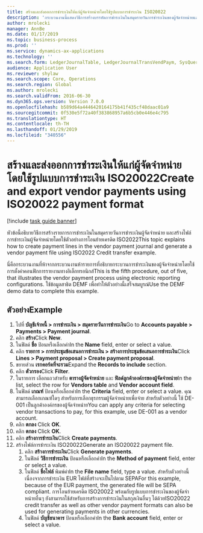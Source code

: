 ```yaml
---
title: สร้างและส่งออกการชำระเงินให้แก่ผู้จัดจำหน่ายโดยใช้รูปแบบการชำระเงิน ISO20022
description: 'กระบวนงานนี้แสดงวิธีการสร้างบรรทัดการชำระเงินในสมุดรายวันการชำระเงินของผู้จัดจำหน่ายและการสร้างไฟล์การชำระเงินของผู้จัดจำหน่ายโดยใช้ตัวอย่างการโอนย้าย ISO2022 '
author: mrolecki
manager: AnnBe
ms.date: 01/17/2019
ms.topic: business-process
ms.prod: ''
ms.service: dynamics-ax-applications
ms.technology: ''
ms.search.form: LedgerJournalTable, LedgerJournalTransVendPaym, SysQueryForm, VendPaymProposalEdit, BankAccountTableLookUp
audience: Application User
ms.reviewer: shylaw
ms.search.scope: Core, Operations
ms.search.region: Global
ms.author: mrolecki
ms.search.validFrom: 2016-06-30
ms.dyn365.ops.version: Version 7.0.0
ms.openlocfilehash: b589d64a4446420164175b41f435cf48daac01a9
ms.sourcegitcommit: 0f530e5f72a40f383868957a6b5cb0e446e4c795
ms.translationtype: HT
ms.contentlocale: th-TH
ms.lasthandoff: 01/29/2019
ms.locfileid: "340556"
---
```

# <a name="create-and-export-vendor-payments-using-iso20022-payment-format"></a><span data-ttu-id="bc205-103">สร้างและส่งออกการชำระเงินให้แก่ผู้จัดจำหน่ายโดยใช้รูปแบบการชำระเงิน ISO20022</span><span class="sxs-lookup"><span data-stu-id="bc205-103">Create and export vendor payments using ISO20022 payment format</span></span>

[!include [task guide banner](../../includes/task-guide-banner.md)]

<span data-ttu-id="bc205-104">หัวข้อนี้อธิบายวิธีการสร้างรายการการชำระเงินในสมุดรายวันการชำระเงินผู้จัดจำหน่าย และสร้างไฟล์การชำระเงินผู้จัดจำหน่ายโดยใช้ตัวอย่างการโอนย้ายเครดิต ISO2022</span><span class="sxs-lookup"><span data-stu-id="bc205-104">This topic explains how to create payment lines in the vendor payment journal and generate a vendor payment file using ISO2022 Credit transfer example.</span></span>

<span data-ttu-id="bc205-105">นี่คือกระบวนงานที่ห้าจากกระบวนงานห้ารายการที่อธิบายกระบวนการชำระเงินของผู้จัดจำหน่ายโดยใช้การตั้งค่าคอนฟิกการรายงานทางอิเล็กทรอนิกส์</span><span class="sxs-lookup"><span data-stu-id="bc205-105">This is the fifth procedure, out of five, that illustrates the vendor payment process using electronic reporting configurations.</span></span> <span data-ttu-id="bc205-106">ใช้ข้อมูลสาธิต DEMF เพื่อทำให้ตัวอย่างนี้เสร็จสมบูรณ์</span><span class="sxs-lookup"><span data-stu-id="bc205-106">Use the DEMF demo data to complete this example.</span></span>

## <a name="example"></a><span data-ttu-id="bc205-107">ตัวอย่าง</span><span class="sxs-lookup"><span data-stu-id="bc205-107">Example</span></span>

1.  <span data-ttu-id="bc205-108">ไปที่ **บัญชีเจ้าหนี้ > การชำระเงิน > สมุดรายวันการชำระเงิน**</span><span class="sxs-lookup"><span data-stu-id="bc205-108">Go to **Accounts payable > Payments > Payment journal**.</span></span>
2.  <span data-ttu-id="bc205-109">คลิก **สร้าง**</span><span class="sxs-lookup"><span data-stu-id="bc205-109">Click **New**.</span></span>
3.  <span data-ttu-id="bc205-110">ในฟิลด์ **ชื่อ** ป้อนหรือเลือกค่า</span><span class="sxs-lookup"><span data-stu-id="bc205-110">In the **Name** field, enter or select a value.</span></span>
4.  <span data-ttu-id="bc205-111">คลิก **รายการ > การประชุมข้อเสนอการชำระเงิน > สร้างการประชุมข้อเสนอการชำระเงิน**</span><span class="sxs-lookup"><span data-stu-id="bc205-111">Click **Lines > Payment proposal > Create payment proposal**.</span></span>
5.  <span data-ttu-id="bc205-112">ขยายส่วน **เรกคอร์ดที่จะรวม**</span><span class="sxs-lookup"><span data-stu-id="bc205-112">Expand the **Records to include** section.</span></span>
6.  <span data-ttu-id="bc205-113">คลิก **ตัวกรอง**</span><span class="sxs-lookup"><span data-stu-id="bc205-113">Click **Filter**.</span></span>
7.  <span data-ttu-id="bc205-114">ในรายการ เลือกแถวสำหรับ **ตารางผู้จัดจำหน่าย** และ **ฟิลด์ลูกค้าองค์กรของผู้จัดจำหน่าย**</span><span class="sxs-lookup"><span data-stu-id="bc205-114">In the list, select the row for **Vendors table** and **Vendor account field**.</span></span>
8.  <span data-ttu-id="bc205-115">ในฟิลด์ **เกณฑ์** ป้อนหรือเลือกค่า</span><span class="sxs-lookup"><span data-stu-id="bc205-115">In the **Criteria** field, enter or select a value.</span></span> <span data-ttu-id="bc205-116">คุณสามารถเลือกเกณฑ์ใดๆ สำหรับการเลือกธุรกรรมผู้จัดจำหน่ายเพื่อจ่าย สำหรับตัวอย่างนี้ ใช้ DE-001 เป็นลูกค้าองค์กรของผู้จัดจำหน่าย</span><span class="sxs-lookup"><span data-stu-id="bc205-116">You can apply any criteria for selecting vendor transactions to pay, for this example, use DE-001 as a vendor account.</span></span>
12. <span data-ttu-id="bc205-117">คลิก **ตกลง** </span><span class="sxs-lookup"><span data-stu-id="bc205-117">Click **OK**.</span></span>
13. <span data-ttu-id="bc205-118">คลิก **ตกลง** </span><span class="sxs-lookup"><span data-stu-id="bc205-118">Click **OK**.</span></span>
14. <span data-ttu-id="bc205-119">คลิก **สร้างการชำระเงิน**</span><span class="sxs-lookup"><span data-stu-id="bc205-119">Click **Create payments**.</span></span>
15. <span data-ttu-id="bc205-120">สร้างไฟล์การชำระเงิน ISO20022</span><span class="sxs-lookup"><span data-stu-id="bc205-120">Generate an ISO20022 payment file.</span></span>
    1.  <span data-ttu-id="bc205-121">คลิก **สร้างการชำระเงิน**</span><span class="sxs-lookup"><span data-stu-id="bc205-121">Click **Generate payments**.</span></span>
    2.  <span data-ttu-id="bc205-122">ในฟิลด์ **วิธีการชำระเงิน** ป้อนหรือเลือกค่า</span><span class="sxs-lookup"><span data-stu-id="bc205-122">In the **Method of payment** field, enter or select a value.</span></span>
    3.  <span data-ttu-id="bc205-123">ในฟิลด์ **ชื่อไฟล์** พิมพ์ค่า</span><span class="sxs-lookup"><span data-stu-id="bc205-123">In the **File name** field, type a value.</span></span> <span data-ttu-id="bc205-124">สำหรับตัวอย่างนี้ เนื่องจากการชำระเงิน EUR ไฟล์ที่สร้างจะเป็นไปตาม SEPA</span><span class="sxs-lookup"><span data-stu-id="bc205-124">For this example, because of the EUR payment, the generated file will be SEPA compliant.</span></span> <span data-ttu-id="bc205-125">การโอนย้ายเครดิต ISO20022 พร้อมกับรูปแบบการชำระเงินของผู้จัดจำหน่ายอื่นๆ ยังสามารถใช้สำหรับการสร้างการชำระเงินในสกุลเงินอื่นๆ ได้ด้วย</span><span class="sxs-lookup"><span data-stu-id="bc205-125">ISO20022 credit transfer as well as other vendor payment formats can also be used for generating payments in other currencies.</span></span>
    4.  <span data-ttu-id="bc205-126">ในฟิลด์ **บัญชีธนาคาร** ป้อนหรือเลือกค่า</span><span class="sxs-lookup"><span data-stu-id="bc205-126">In the **Bank account** field, enter or select a value.</span></span>

